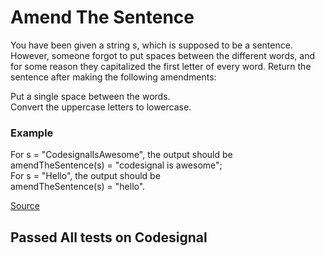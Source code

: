 # Amend The Sentence
You have been given a string s, which is supposed to be a sentence. However, someone forgot to put spaces between the different words, and for some reason they capitalized the first letter of every word. Return the sentence after making the following amendments:</br>

Put a single space between the words.</br>
Convert the uppercase letters to lowercase.</br>
### Example

For s = "CodesignalIsAwesome", the output should be</br>
amendTheSentence(s) = "codesignal is awesome";</br>
For s = "Hello", the output should be</br>
amendTheSentence(s) = "hello".</br>

[Source](https://app.codesignal.com/interview-practice/task/yXDg4rAk9ooEjLjdj)

## Passed All tests on Codesignal
